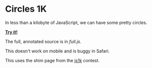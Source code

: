 Circles 1K
==========

In less than a kilobyte of JavaScript, we can have some pretty circles.

[**Try it!**](http://evanhahn.github.com/Circles-1K/demo.html)

The full, annotated source is in _full.js_.

This doesn't work on mobile and is buggy in Safari.

This uses the shim page from the [js1k](http://js1k.com/) contest.
